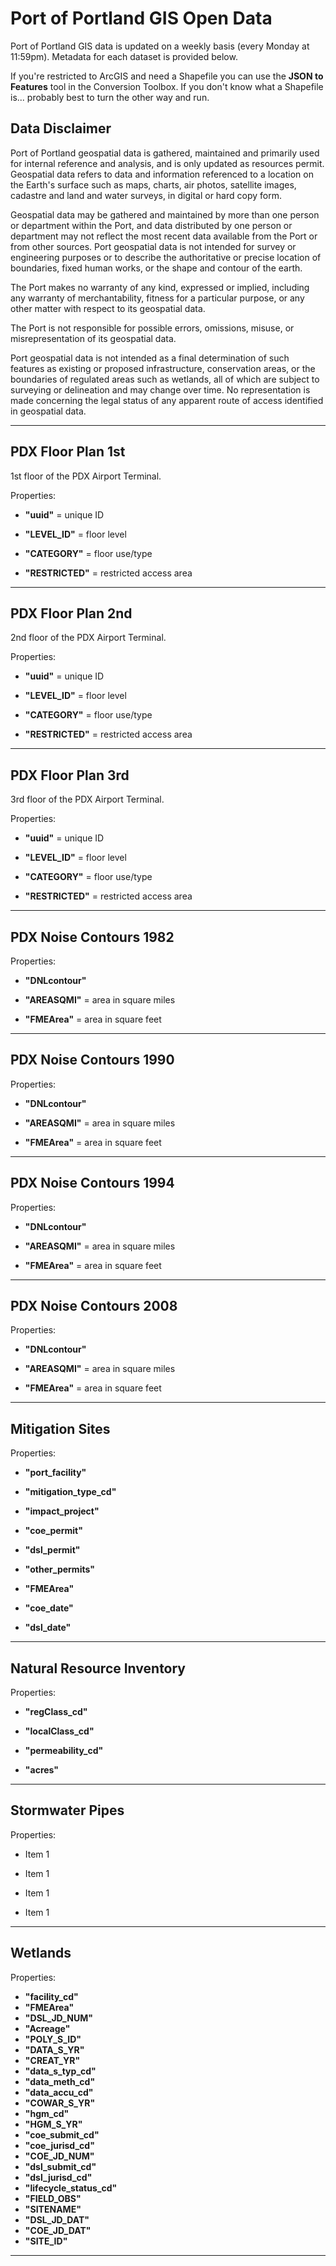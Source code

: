 # Port of Portland GIS Open Data

Port of Portland GIS data is updated on a weekly basis (every Monday at 11:59pm). Metadata for each dataset is provided below.

If you're restricted to ArcGIS and need a Shapefile you can use the __JSON to Features__ tool in the Conversion Toolbox. If you don't know what a Shapefile is... probably best to turn the other way and run. 

## Data Disclaimer

Port of Portland geospatial data is gathered, maintained and primarily used for 
internal reference and analysis, and is only updated as resources permit. Geospatial 
data refers to data and information referenced to a location on the Earth's surface 
such as maps, charts, air photos, satellite images, cadastre and land and water 
surveys, in digital or hard copy form.

Geospatial data may be gathered and maintained by more than one person or department 
within the Port, and data distributed by one person or department may not reflect the 
most recent data available from the Port or from other sources. Port geospatial data 
is not intended for survey or engineering purposes or to describe the authoritative 
or precise location of boundaries, fixed human works, or the shape and contour of 
the earth.

The Port makes no warranty of any kind, expressed or implied, including any warranty 
of merchantability, fitness for a particular purpose, or any other matter with 
respect to its geospatial data.

The Port is not responsible for possible errors, omissions, misuse, or 
misrepresentation of its geospatial data.

Port geospatial data is not intended as a final determination of such features as 
existing or proposed infrastructure, conservation areas, or the boundaries of 
regulated areas such as wetlands, all of which are subject to surveying or 
delineation and may change over time. No representation is made concerning the 
legal status of any apparent route of access identified in geospatial data.

<hr>

## PDX Floor Plan 1st

1st floor of the PDX Airport Terminal. 

Properties:

* __"uuid"__ = unique ID 

* __"LEVEL_ID"__ = floor level

* __"CATEGORY"__ = floor use/type

* __"RESTRICTED"__ = restricted access area 

<hr>

## PDX Floor Plan 2nd

2nd floor of the PDX Airport Terminal.

Properties:

* __"uuid"__ = unique ID 

* __"LEVEL_ID"__ = floor level

* __"CATEGORY"__ = floor use/type

* __"RESTRICTED"__ = restricted access area 

<hr>

## PDX Floor Plan 3rd

3rd floor of the PDX Airport Terminal.

Properties:

* __"uuid"__ = unique ID 

* __"LEVEL_ID"__ = floor level

* __"CATEGORY"__ = floor use/type

* __"RESTRICTED"__ = restricted access area 

<hr>

## PDX Noise Contours 1982

Properties:

* __"DNLcontour"__  

* __"AREASQMI"__ = area in square miles

* __"FMEArea"__ = area in square feet

<hr>

## PDX Noise Contours 1990

Properties:

* __"DNLcontour"__  

* __"AREASQMI"__ = area in square miles

* __"FMEArea"__ = area in square feet

<hr>

## PDX Noise Contours 1994

Properties:

* __"DNLcontour"__  

* __"AREASQMI"__ = area in square miles

* __"FMEArea"__ = area in square feet

<hr>

## PDX Noise Contours 2008

Properties:

* __"DNLcontour"__  

* __"AREASQMI"__ = area in square miles

* __"FMEArea"__ = area in square feet

<hr>

## Mitigation Sites

Properties:

* __"port_facility"__ 

* __"mitigation_type_cd"__ 

* __"impact_project"__ 

* __"coe_permit"__ 

* __"dsl_permit"__ 

* __"other_permits"__ 

* __"FMEArea"__ 

* __"coe_date"__ 

* __"dsl_date"__ 

<hr>

## Natural Resource Inventory 

Properties:

* __"regClass_cd"__ 

* __"localClass_cd"__ 

* __"permeability_cd"__ 

* __"acres"__ 

<hr>

## Stormwater Pipes

Properties:

* Item 1

* Item 1

* Item 1

* Item 1

<hr>

## Wetlands

Properties:

* __"facility_cd"__	
* __"FMEArea"__	
* __"DSL_JD_NUM"__
* __"Acreage"__	
* __"POLY_S_ID"__	
* __"DATA_S_YR"__	
* __"CREAT_YR"__	
* __"data_s_typ_cd"__	
* __"data_meth_cd"__	
* __"data_accu_cd"__	
* __"COWAR_S_YR"__	
* __"hgm_cd"__	
* __"HGM_S_YR"__	
* __"coe_submit_cd"__	
* __"coe_jurisd_cd"__	
* __"COE_JD_NUM"__
* __"dsl_submit_cd"__	
* __"dsl_jurisd_cd"__	
* __"lifecycle_status_cd"__	
* __"FIELD_OBS"__	
* __"SITENAME"__	
* __"DSL_JD_DAT"__	
* __"COE_JD_DAT"__	
* __"SITE_ID"__

<hr>

